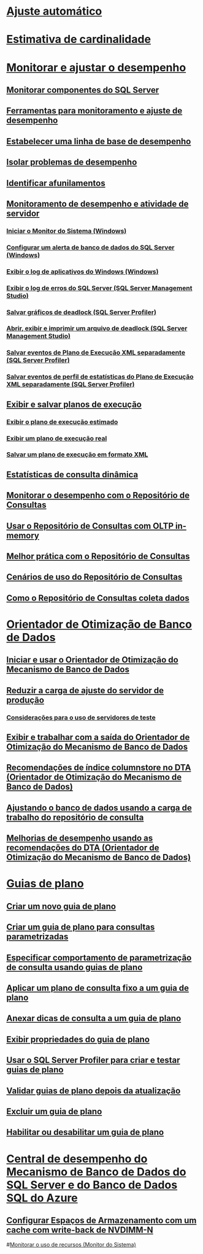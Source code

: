 # [Ajuste automático](../automatic-tuning/automatic-tuning.md)
# [Estimativa de cardinalidade](cardinality-estimation-sql-server.md)  

# [Monitorar e ajustar o desempenho](monitor-and-tune-for-performance.md)  
## [Monitorar componentes do SQL Server](monitor-sql-server-components.md)  
## [Ferramentas para monitoramento e ajuste de desempenho](performance-monitoring-and-tuning-tools.md)  

## [Estabelecer uma linha de base de desempenho](establish-a-performance-baseline.md)  
## [Isolar problemas de desempenho](isolate-performance-problems.md)  
## [Identificar afunilamentos](identify-bottlenecks.md)  
## [Monitoramento de desempenho e atividade de servidor](server-performance-and-activity-monitoring.md)  
### [Iniciar o Monitor do Sistema (Windows)](start-system-monitor-windows.md)  
### [Configurar um alerta de banco de dados do SQL Server (Windows)](set-up-a-sql-server-database-alert-windows.md)  
### [Exibir o log de aplicativos do Windows (Windows)](view-the-windows-application-log-windows-10.md)  
### [Exibir o log de erros do SQL Server (SQL Server Management Studio)](view-the-sql-server-error-log-sql-server-management-studio.md)  
### [Salvar gráficos de deadlock (SQL Server Profiler)](save-deadlock-graphs-sql-server-profiler.md)  
### [Abrir, exibir e imprimir um arquivo de deadlock (SQL Server Management Studio)](open-view-and-print-a-deadlock-file-sql-server-management-studio.md)  
### [Salvar eventos de Plano de Execução XML separadamente (SQL Server Profiler)](save-showplan-xml-events-separately-sql-server-profiler.md)  
### [Salvar eventos de perfil de estatísticas do Plano de Execução XML separadamente (SQL Server Profiler)](save-showplan-xml-statistics-profile-events-separately-sql-server-profiler.md)  
## [Exibir e salvar planos de execução](display-and-save-execution-plans.md)  
### [Exibir o plano de execução estimado](display-the-estimated-execution-plan.md)  
### [Exibir um plano de execução real](display-an-actual-execution-plan.md)  
### [Salvar um plano de execução em formato XML](save-an-execution-plan-in-xml-format.md)  
## [Estatísticas de consulta dinâmica](live-query-statistics.md)  
## [Monitorar o desempenho com o Repositório de Consultas](monitoring-performance-by-using-the-query-store.md)  
## [Usar o Repositório de Consultas com OLTP in-memory](using-the-query-store-with-in-memory-oltp.md)  
## [Melhor prática com o Repositório de Consultas](best-practice-with-the-query-store.md)  
## [Cenários de uso do Repositório de Consultas](query-store-usage-scenarios.md)  
## [Como o Repositório de Consultas coleta dados](how-query-store-collects-data.md)  


# [Orientador de Otimização de Banco de Dados](database-engine-tuning-advisor.md)  
## [Iniciar e usar o Orientador de Otimização do Mecanismo de Banco de Dados](start-and-use-the-database-engine-tuning-advisor.md)  
## [Reduzir a carga de ajuste do servidor de produção](reduce-the-production-server-tuning-load.md)  
### [Considerações para o uso de servidores de teste](considerations-for-using-test-servers.md)  
## [Exibir e trabalhar com a saída do Orientador de Otimização do Mecanismo de Banco de Dados](view-and-work-with-the-output-from-the-database-engine-tuning-advisor.md)  
## [Recomendações de índice columnstore no DTA (Orientador de Otimização do Mecanismo de Banco de Dados)](columnstore-index-recommendations-in-database-engine-tuning-advisor-dta.md)  
## [Ajustando o banco de dados usando a carga de trabalho do repositório de consulta](tuning-database-using-workload-from-query-store.md)  
## [Melhorias de desempenho usando as recomendações do DTA (Orientador de Otimização do Mecanismo de Banco de Dados)](performance-improvements-using-dta-recommendations.md)  

# [Guias de plano](plan-guides.md)  
## [Criar um novo guia de plano](create-a-new-plan-guide.md)  
## [Criar um guia de plano para consultas parametrizadas](create-a-plan-guide-for-parameterized-queries.md)  
## [Especificar comportamento de parametrização de consulta usando guias de plano](specify-query-parameterization-behavior-by-using-plan-guides.md)  
## [Aplicar um plano de consulta fixo a um guia de plano](apply-a-fixed-query-plan-to-a-plan-guide.md)  
## [Anexar dicas de consulta a um guia de plano](attach-query-hints-to-a-plan-guide.md)  
## [Exibir propriedades do guia de plano](view-plan-guide-properties.md)  
## [Usar o SQL Server Profiler para criar e testar guias de plano](use-sql-server-profiler-to-create-and-test-plan-guides.md)  
## [Validar guias de plano depois da atualização](validate-plan-guides-after-upgrade.md)  
## [Excluir um guia de plano](delete-a-plan-guide.md)  
## [Habilitar ou desabilitar um guia de plano](enable-or-disable-a-plan-guide.md)  

# [Central de desempenho do Mecanismo de Banco de Dados do SQL Server e do Banco de Dados SQL do Azure](performance-center-for-sql-server-database-engine-and-azure-sql-database.md)  
## [Configurar Espaços de Armazenamento com um cache com write-back de NVDIMM-N](configuring-storage-spaces-with-a-nvdimm-n-write-back-cache.md)  

#[Monitorar o uso de recursos (Monitor do Sistema)](../performance-monitor/monitor-resource-usage-system-monitor.md) 
